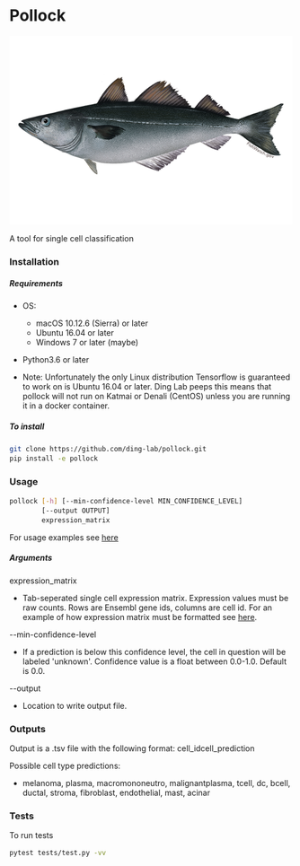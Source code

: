 # Pollock

![Image of Pollock](https://github.com/ding-lab/pollock/blob/master/images/pollock.png)

A tool for single cell classification

### Installation
##### Requirements
* OS:
  * macOS 10.12.6 (Sierra) or later
  * Ubuntu 16.04 or later
  * Windows 7 or later (maybe)
  
* Python3.6 or later

* Note: Unfortunately the only Linux distribution Tensorflow is guaranteed to work on is Ubuntu 16.04 or later. Ding Lab peeps this means that pollock will not run on Katmai or Denali (CentOS) unless you are running it in a docker container.

##### To install
```bash
git clone https://github.com/ding-lab/pollock.git
pip install -e pollock
```

### Usage
```bash
pollock [-h] [--min-confidence-level MIN_CONFIDENCE_LEVEL]
        [--output OUTPUT]
        expression_matrix
```

For usage examples see [here](https://github.com/ding-lab/pollock/blob/master/tests/test.py)

##### Arguments

expression_matrix
  * Tab-seperated single cell expression matrix. Expression values must be raw counts. Rows are Ensembl gene ids, columns are cell id. For an example of how expression matrix must be formatted see [here](https://github.com/ding-lab/pollock/blob/master/tests/data/mini_expression_matrix.tsv).
  
--min-confidence-level
  * If a prediction is below this confidence level, the cell in question will be labeled 'unknown'. Confidence value is a float between 0.0-1.0. Default is 0.0. 
  
--output
  * Location to write output file.
  
### Outputs

Output is a .tsv file with the following format: cell_id<tab>cell_prediction
  
Possible cell type predictions:
* melanoma, plasma, macromononeutro, malignantplasma, tcell, dc, bcell, ductal, stroma, fibroblast, endothelial, mast, acinar

### Tests

To run tests

```bash
pytest tests/test.py -vv
```

